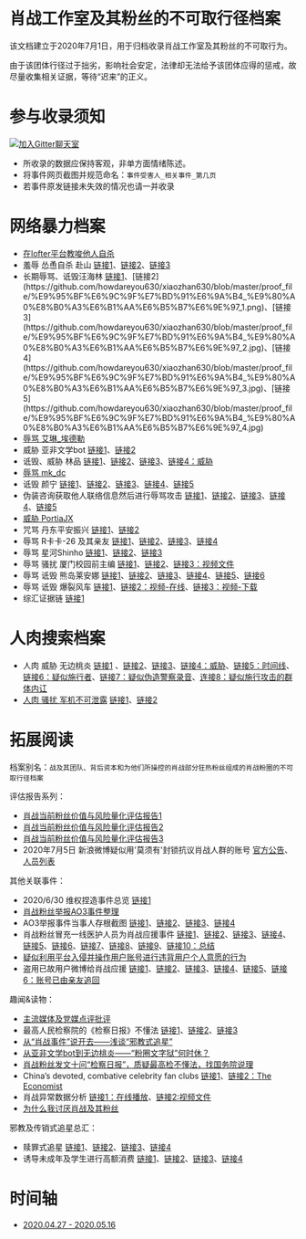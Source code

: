肖战工作室及其粉丝的不可取行径档案
=========================
该文档建立于2020年7月1日，用于归档收录肖战工作室及其粉丝的不可取行为。

由于该团体行径过于拙劣，影响社会安定，法律却无法给予该团体应得的惩戒，故尽量收集相关证据，等待“迟来”的正义。

参与收录须知
=========================
[![加入Gitter聊天室](https://badges.gitter.im/memcloud/Lobby.svg)](https://gitter.im/howdareyou630/community)
- 所收录的数据应保持客观，非单方面情绪陈述。
- 将事件网页截图并规范命名：`事件受害人_相关事件_第几页`
- 若事件原发链接未失效的情况也请一并收录

网络暴力档案
=========================
- [在lofter平台教唆他人自杀](https://github.com/howdareyou630/xiaozhan630/blob/master/proof_file/%E5%9C%A8lofter%E5%B9%B3%E5%8F%B0%E6%95%99%E5%94%86%E4%BB%96%E4%BA%BA%E8%87%AA%E6%9D%80.jpg)
- 羞辱 怂恿自杀 赴山 [链接1](https://github.com/howdareyou630/xiaozhan630/blob/master/proof_file/%E7%BE%9E%E8%BE%B1%20%E6%80%82%E6%81%BF%E8%87%AA%E6%9D%80%20%E8%B5%B4%E5%B1%B1_1.jpg)、[链接2](https://github.com/howdareyou630/xiaozhan630/blob/master/proof_file/%E7%BE%9E%E8%BE%B1%20%E6%80%82%E6%81%BF%E8%87%AA%E6%9D%80%20%E8%B5%B4%E5%B1%B1_2.jpg)、[链接3](https://github.com/howdareyou630/xiaozhan630/blob/master/proof_file/%E7%BE%9E%E8%BE%B1%20%E6%80%82%E6%81%BF%E8%87%AA%E6%9D%80%20%E8%B5%B4%E5%B1%B1_3.jpg)
- 长期辱骂、诋毁汪海林 [链接1](https://m.weibo.cn/status/4518954184332299?)、[链接2](https://github.com/howdareyou630/xiaozhan630/blob/master/proof_file/%E9%95%BF%E6%9C%9F%E7%BD%91%E6%9A%B4_%E9%80%A0%E8%B0%A3%E6%B1%AA%E6%B5%B7%E6%9E%97_1.png)、[链接3](https://github.com/howdareyou630/xiaozhan630/blob/master/proof_file/%E9%95%BF%E6%9C%9F%E7%BD%91%E6%9A%B4_%E9%80%A0%E8%B0%A3%E6%B1%AA%E6%B5%B7%E6%9E%97_2.jpg)、[链接4](https://github.com/howdareyou630/xiaozhan630/blob/master/proof_file/%E9%95%BF%E6%9C%9F%E7%BD%91%E6%9A%B4_%E9%80%A0%E8%B0%A3%E6%B1%AA%E6%B5%B7%E6%9E%97_3.jpg)、[链接5](https://github.com/howdareyou630/xiaozhan630/blob/master/proof_file/%E9%95%BF%E6%9C%9F%E7%BD%91%E6%9A%B4_%E9%80%A0%E8%B0%A3%E6%B1%AA%E6%B5%B7%E6%9E%97_4.jpg)
- [辱骂 艾琳_埃德勒](https://github.com/howdareyou630/xiaozhan630/blob/master/proof_file/%E7%BD%91%E6%9A%B4%E8%89%BE%E7%90%B3_%E5%9F%83%E5%BE%B7%E5%8B%92.jpg)
- 威胁 亚非文学bot [链接1](https://github.com/howdareyou630/xiaozhan630/blob/master/proof_file/%E4%BA%9A%E9%9D%9E%E6%96%87%E5%AD%A6bot%E5%81%9C%E6%9B%B4_1.jpg)、[链接2](https://github.com/howdareyou630/xiaozhan630/blob/master/proof_file/%E4%BA%9A%E9%9D%9E%E6%96%87%E5%AD%A6bot%E5%81%9C%E6%9B%B4_2.jpg)
- 诋毁、威胁 林品 [链接1](https://github.com/howdareyou630/xiaozhan630/blob/master/proof_file/%E6%9E%97%E5%93%81%E8%80%81%E5%B8%88%E8%A2%AB%E7%BD%91%E6%9A%B4_2.jpg)、[链接2](https://github.com/howdareyou630/xiaozhan630/blob/master/proof_file/%E6%9E%97%E5%93%81%E8%80%81%E5%B8%88%E8%A2%AB%E7%BD%91%E6%9A%B4_%E4%B8%BE%E4%BE%8B_9.jpg)、[链接3](https://github.com/howdareyou630/xiaozhan630/blob/master/proof_file/%E6%9E%97%E5%93%81%E8%80%81%E5%B8%88%E8%A2%AB%E7%BD%91%E6%9A%B4_%E4%B8%BE%E4%BE%8B_10.jpg)、[链接4：威胁](https://github.com/howdareyou630/xiaozhan630/blob/master/proof_file/%E6%9E%97%E5%93%81%E8%80%81%E5%B8%88%E8%A2%AB%E7%BD%91%E6%9A%B4_%E4%B8%BE%E4%BE%8B_11.jpg)
- [辱骂 mk_dc](https://github.com/howdareyou630/xiaozhan630/blob/master/proof_file/%E7%BD%91%E6%9A%B4%E7%94%BB%E6%89%8Bmk_dc_1.jpg)
- 诋毁 颜宁 [链接1](https://github.com/howdareyou630/xiaozhan630/blob/master/proof_file/%E7%BD%91%E6%9A%B4%E9%A2%9C%E5%AE%81_1.jpg)、[链接2](https://github.com/howdareyou630/xiaozhan630/blob/master/proof_file/%E7%BD%91%E6%9A%B4%E9%A2%9C%E5%AE%81_2.jpg)、[链接3](https://github.com/howdareyou630/xiaozhan630/blob/master/proof_file/%E7%BD%91%E6%9A%B4%E9%A2%9C%E5%AE%81_3.jpg)、[链接4](https://github.com/howdareyou630/xiaozhan630/blob/master/proof_file/%E7%BD%91%E6%9A%B4%E9%A2%9C%E5%AE%81_4.jpg)、[链接5](https://github.com/howdareyou630/xiaozhan630/blob/master/proof_file/%E7%BD%91%E6%9A%B4%E9%A2%9C%E5%AE%81_5.jpg)
- 伪装咨询获取他人联络信息然后进行辱骂攻击 [链接1](https://github.com/howdareyou630/xiaozhan630/blob/master/proof_file/%E4%BA%BA%E8%82%89%E8%BE%B1%E9%AA%82%E7%B4%A0%E4%BA%BA_2.jpg)、[链接2](https://github.com/howdareyou630/xiaozhan630/blob/master/proof_file/%E4%BA%BA%E8%82%89%E8%BE%B1%E9%AA%82%E7%B4%A0%E4%BA%BA_3.jpg)、[链接3](https://github.com/howdareyou630/xiaozhan630/blob/master/proof_file/%E4%BA%BA%E8%82%89%E8%BE%B1%E9%AA%82%E7%B4%A0%E4%BA%BA_4.jpg)、[链接4](https://github.com/howdareyou630/xiaozhan630/blob/master/proof_file/%E4%BA%BA%E8%82%89%E8%BE%B1%E9%AA%82%E7%B4%A0%E4%BA%BA_5.jpg)、[链接5](https://github.com/howdareyou630/xiaozhan630/blob/master/proof_file/%E4%BA%BA%E8%82%89%E8%BE%B1%E9%AA%82%E7%B4%A0%E4%BA%BA_1.jpg)
- [威胁 PortiaJX](https://github.com/howdareyou630/xiaozhan630/blob/master/proof_file/%E5%A8%81%E8%83%81PortiaJX.jpg)
- 咒骂 丹东平安振兴 [链接1](https://github.com/howdareyou630/xiaozhan630/blob/master/proof_file/%E4%B8%B9%E4%B8%9C%E5%B9%B3%E5%AE%89%E6%8C%AF%E5%85%B4_%E8%BE%B1%E9%AA%82_2.jpg)、[链接2](https://github.com/howdareyou630/xiaozhan630/blob/master/proof_file/%E4%B8%B9%E4%B8%9C%E5%B9%B3%E5%AE%89%E6%8C%AF%E5%85%B4_%E8%BE%B1%E9%AA%82_3.jpg)
- 辱骂 R卡卡-26 及其亲友 [链接1](https://github.com/howdareyou630/xiaozhan630/blob/master/proof_file/%E7%99%BD%E7%A5%A8%E7%BE%8E%E5%B7%A5%E5%AD%97%E4%BD%93%E5%B9%B6%E8%BE%B1%E9%AA%82%E7%BE%8E%E5%B7%A5%E5%8F%8A%E5%85%B6%E4%BA%B2%E5%8F%8B_1.jpg)、[链接2](https://github.com/howdareyou630/xiaozhan630/blob/master/proof_file/%E7%99%BD%E7%A5%A8%E7%BE%8E%E5%B7%A5%E5%AD%97%E4%BD%93%E5%B9%B6%E8%BE%B1%E9%AA%82%E7%BE%8E%E5%B7%A5%E5%8F%8A%E5%85%B6%E4%BA%B2%E5%8F%8B_8.jpg)、[链接3](https://github.com/howdareyou630/xiaozhan630/blob/master/proof_file/%E7%99%BD%E7%A5%A8%E7%BE%8E%E5%B7%A5%E5%AD%97%E4%BD%93%E5%B9%B6%E8%BE%B1%E9%AA%82%E7%BE%8E%E5%B7%A5%E5%8F%8A%E5%85%B6%E4%BA%B2%E5%8F%8B_9.jpg)、[链接4](https://github.com/howdareyou630/xiaozhan630/blob/master/proof_file/%E7%99%BD%E7%A5%A8%E7%BE%8E%E5%B7%A5%E5%AD%97%E4%BD%93%E5%B9%B6%E8%BE%B1%E9%AA%82%E7%BE%8E%E5%B7%A5%E5%8F%8A%E5%85%B6%E4%BA%B2%E5%8F%8B_10.jpg)
- 辱骂 星河Shinho [链接1](https://github.com/howdareyou630/xiaozhan630/blob/master/proof_file/%E7%BD%91%E6%9A%B4%E8%AE%BE%E8%AE%A1%E5%8D%9A%E4%B8%BB%E6%98%9F%E6%B2%B3_3.jpg)、[链接2](https://github.com/howdareyou630/xiaozhan630/blob/master/proof_file/%E7%BD%91%E6%9A%B4%E8%AE%BE%E8%AE%A1%E5%8D%9A%E4%B8%BB%E6%98%9F%E6%B2%B3_1.jpg)、[链接3](https://github.com/howdareyou630/xiaozhan630/blob/master/proof_file/%E7%BD%91%E6%9A%B4%E8%AE%BE%E8%AE%A1%E5%8D%9A%E4%B8%BB%E6%98%9F%E6%B2%B3_2.jpg)
- 辱骂 骚扰 厦门校园前主编 [链接1](https://github.com/howdareyou630/xiaozhan630/blob/master/proof_file/%E8%BE%B1%E9%AA%82%E9%AA%9A%E6%89%B0%E5%8E%A6%E9%97%A8%E6%A0%A1%E5%9B%AD%E5%89%8D%E4%B8%BB%E7%BC%96_1.png)、[链接2](https://github.com/howdareyou630/xiaozhan630/blob/master/proof_file/%E8%BE%B1%E9%AA%82%E9%AA%9A%E6%89%B0%E5%8E%A6%E9%97%A8%E6%A0%A1%E5%9B%AD%E5%89%8D%E4%B8%BB%E7%BC%96_2.jpg)、[链接3：视频文件](https://github.com/howdareyou630/xiaozhan630/blob/master/proof_file/%E8%BE%B1%E9%AA%82%E9%AA%9A%E6%89%B0%E5%8E%A6%E9%97%A8%E6%A0%A1%E5%9B%AD%E5%89%8D%E4%B8%BB%E7%BC%96_3.mp4)
- 辱骂 诋毁 熊岛莱安娜 [链接1](https://github.com/howdareyou630/xiaozhan630/blob/master/proof_file/%E7%86%8A%E5%B2%9B%E8%8E%B1%E5%AE%89%E5%A8%9C-3.jpg)、[链接2](https://github.com/howdareyou630/xiaozhan630/blob/master/proof_file/%E7%86%8A%E5%B2%9B%E8%8E%B1%E5%AE%89%E5%A8%9C-4.jpg)、[链接3](https://github.com/howdareyou630/xiaozhan630/blob/master/proof_file/%E7%86%8A%E5%B2%9B%E8%8E%B1%E5%AE%89%E5%A8%9C-5.jpg)、[链接4](https://github.com/howdareyou630/xiaozhan630/blob/master/proof_file/%E7%86%8A%E5%B2%9B%E8%8E%B1%E5%AE%89%E5%A8%9C-9.jpg)、[链接5](https://github.com/howdareyou630/xiaozhan630/blob/master/proof_file/%E7%86%8A%E5%B2%9B%E8%8E%B1%E5%AE%89%E5%A8%9C-2.jpg)、[链接6](https://github.com/howdareyou630/xiaozhan630/blob/master/proof_file/%E7%86%8A%E5%B2%9B%E8%8E%B1%E5%AE%89%E5%A8%9C-1.jpg)
- 辱骂 诋毁 爆裂风车 [链接1](https://github.com/howdareyou630/xiaozhan630/blob/master/proof_file/%E7%BD%91%E6%9A%B4%E7%88%86%E8%A3%82%E9%A3%8E%E8%BD%A6_2.jpg)、[链接2：视频-在线](https://weibo.com/7004407268/J1OKRx89y?type=comment)、[链接3：视频-下载](https://github.com/howdareyou630/xiaozhan630/blob/master/proof_file/%E7%BD%91%E6%9A%B4%E7%88%86%E8%A3%82%E9%A3%8E%E8%BD%A6_1.mp4)
- 综汇证据链 [链接1](https://m.weibo.cn/status/4499851200634243)

人肉搜索档案
=========================
- 人肉 威胁 无边桃炎 [链接1](https://weibo.com/1820542391/J99gRwcTc) 、[链接2](https://weibo.com/5890244777/J99OQBvFD)、[链接3](https://github.com/howdareyou630/xiaozhan630/blob/master/proof_file/%E6%97%A0%E8%BE%B9%E6%A1%83%E7%82%8E%E9%81%AD%E4%BA%BA%E8%82%89%E6%90%9C%E7%B4%A2_3.jpg)、[链接4：威胁](https://github.com/howdareyou630/xiaozhan630/blob/master/proof_file/%E6%97%A0%E8%BE%B9%E6%A1%83%E7%82%8E%E9%81%AD%E4%BA%BA%E8%82%89%E6%90%9C%E7%B4%A2_4.jpg)、[链接5：时间线](https://www.zhihu.com/question/404327099/answer/1311944827)、[链接6：疑似施行者](https://github.com/howdareyou630/xiaozhan630/blob/master/proof_file/%E6%97%A0%E8%BE%B9%E6%A1%83%E7%82%8E%E9%81%AD%E4%BA%BA%E8%82%89%E6%90%9C%E7%B4%A2_6.jpg)、[链接7：疑似伪造警察录音](https://weibo.com/1820542391/J9EDUdTq1)、[连接8：疑似施行攻击的群体内讧](https://github.com/howdareyou630/xiaozhan630/blob/master/proof_file/%E6%97%A0%E8%BE%B9%E6%A1%83%E7%82%8E%E9%81%AD%E4%BA%BA%E8%82%89%E6%90%9C%E7%B4%A2_%E7%96%91%E4%BC%BC%E6%96%BD%E8%A1%8C%E6%94%BB%E5%87%BB%E7%9A%84%E7%BE%A4%E4%BD%93%E5%86%85%E8%AE%A7.jpg)
- [人肉 骚扰 军机不可泄露](https://www.weibo.com/2356166212/J8MJpD0ME) [链接1](https://github.com/howdareyou630/xiaozhan630/blob/master/proof_file/%E5%86%9B%E6%9C%BA%E4%B8%8D%E5%8F%AF%E6%B3%84%E9%9C%B2_%E4%BA%BA%E8%82%89%E4%B8%BE%E6%8A%A5_1.png)、[链接2](https://github.com/howdareyou630/xiaozhan630/blob/master/proof_file/%E5%86%9B%E6%9C%BA%E4%B8%8D%E5%8F%AF%E6%B3%84%E9%9C%B2_%E4%BA%BA%E8%82%89%E4%B8%BE%E6%8A%A5_2.png)


拓展阅读
=========================
档案别名：`战及其团队、背后资本和为他们所操控的肖战部分狂热粉丝组成的肖战粉圈的不可取行径档案`

评估报告系列：
- [肖战当前粉丝价值与风险量化评估报告1](https://github.com/howdareyou630/xiaozhan630/blob/master/extra_read/%E8%82%96%E6%88%98%E5%BD%93%E5%89%8D%E7%B2%89%E4%B8%9D%E4%BB%B7%E5%80%BC%E4%B8%8E%E9%A3%8E%E9%99%A9%E9%87%8F%E5%8C%96%E8%AF%84%E4%BC%B0%E6%8A%A5%E5%91%8A1-1.jpg)
- [肖战当前粉丝价值与风险量化评估报告2](https://github.com/howdareyou630/xiaozhan630/blob/master/extra_read/%E8%82%96%E6%88%98%E5%BD%93%E5%89%8D%E7%B2%89%E4%B8%9D%E4%BB%B7%E5%80%BC%E4%B8%8E%E9%A3%8E%E9%99%A9%E9%87%8F%E5%8C%96%E8%AF%84%E4%BC%B0%E6%8A%A5%E5%91%8A1-2.jpg)
- [肖战当前粉丝价值与风险量化评估报告3](https://github.com/howdareyou630/xiaozhan630/blob/master/extra_read/%E8%82%96%E6%88%98%E5%BD%93%E5%89%8D%E7%B2%89%E4%B8%9D%E4%BB%B7%E5%80%BC%E4%B8%8E%E9%A3%8E%E9%99%A9%E9%87%8F%E5%8C%96%E8%AF%84%E4%BC%B0%E6%8A%A5%E5%91%8A1-3.jpg)
- 2020年7月5日 新浪微博疑似用'莫须有'封锁抗议肖战人群的账号 [官方公告](https://www.weibo.com/1934183965/J9Nk9jbU0)、[人员列表](https://weibo.com/6597718943/J9Nn1oWSs)

其他关联事件：
- 2020/6/30 维权捏造事件总览 [链接1](https://weibo.com/1804471041/J98zyFpce)
- [肖战粉丝举报AO3事件整理](https://github.com/Feb27HistoryMoment/XiaoZhanGate)
- AO3举报事件当事人存根截图 [链接1](https://github.com/howdareyou630/xiaozhan630/blob/master/proof_file/AO3_%E4%B8%BE%E6%8A%A5_1.jpg)、[链接2](https://github.com/howdareyou630/xiaozhan630/blob/master/proof_file/AO3_%E4%B8%BE%E6%8A%A5_2.jpg)、[链接3](https://github.com/howdareyou630/xiaozhan630/blob/master/proof_file/AO3_%E4%B8%BE%E6%8A%A5_3.jpg)、[链接4](https://github.com/howdareyou630/xiaozhan630/blob/master/proof_file/AO3_%E4%B8%BE%E6%8A%A5_4.jpg)
- 肖战粉丝冒充一线医护人员为肖战应援事件 [链接1](https://github.com/howdareyou630/xiaozhan630/blob/master/proof_file/%E5%86%92%E5%85%85%E4%B8%80%E7%BA%BF%E5%8C%BB%E6%8A%A4%E4%BA%BA%E5%91%98_1.jpg)、[链接2](https://github.com/howdareyou630/xiaozhan630/blob/master/proof_file/%E5%86%92%E5%85%85%E4%B8%80%E7%BA%BF%E5%8C%BB%E6%8A%A4%E4%BA%BA%E5%91%98_2.jpg)、[链接3](https://github.com/howdareyou630/xiaozhan630/blob/master/proof_file/%E5%86%92%E5%85%85%E4%B8%80%E7%BA%BF%E5%8C%BB%E6%8A%A4%E4%BA%BA%E5%91%98_4.jpg)、[链接4](https://github.com/howdareyou630/xiaozhan630/blob/master/proof_file/%E5%86%92%E5%85%85%E4%B8%80%E7%BA%BF%E5%8C%BB%E6%8A%A4%E4%BA%BA%E5%91%98_5.jpg)、[链接5](https://github.com/howdareyou630/xiaozhan630/blob/master/proof_file/%E5%86%92%E5%85%85%E4%B8%80%E7%BA%BF%E5%8C%BB%E6%8A%A4%E4%BA%BA%E5%91%98_6.jpg)、[链接6](https://github.com/howdareyou630/xiaozhan630/blob/master/proof_file/%E5%86%92%E5%85%85%E4%B8%80%E7%BA%BF%E5%8C%BB%E6%8A%A4%E4%BA%BA%E5%91%98_8.jpg)、[链接7](https://github.com/howdareyou630/xiaozhan630/blob/master/proof_file/%E5%86%92%E5%85%85%E4%B8%80%E7%BA%BF%E5%8C%BB%E6%8A%A4%E4%BA%BA%E5%91%98_9.jpg)、[链接8](https://github.com/howdareyou630/xiaozhan630/blob/master/proof_file/%E5%86%92%E5%85%85%E4%B8%80%E7%BA%BF%E5%8C%BB%E6%8A%A4%E4%BA%BA%E5%91%98_10.jpg)、[链接9](https://github.com/howdareyou630/xiaozhan630/blob/master/proof_file/%E5%86%92%E5%85%85%E4%B8%80%E7%BA%BF%E5%8C%BB%E6%8A%A4%E4%BA%BA%E5%91%98_12.jpg)、[链接10：总结](https://github.com/howdareyou630/xiaozhan630/blob/master/proof_file/%E5%86%92%E5%85%85%E4%B8%80%E7%BA%BF%E5%8C%BB%E6%8A%A4%E4%BA%BA%E5%91%98_13.jpg)
- [疑似利用平台入侵并操作用户账号进行违背用户个人意愿的行为](https://weibo.com/5366907963/J9o2IovUf)
- 盗用已故用户微博给肖战应援 [链接1](https://weibo.com/1751354641/JanV73A4J)、[链接2](https://weibo.com/1915343015/Jao8B3C4g)、[链接3](https://github.com/howdareyou630/xiaozhan630/blob/master/extra_read/%E7%9B%97%E7%94%A8%E5%B7%B2%E6%95%85%E7%94%A8%E6%88%B7%E5%BE%AE%E5%8D%9A%E7%BB%99%E8%82%96%E6%88%98%E5%BA%94%E6%8F%B4_1.jpg)、[链接4](https://github.com/howdareyou630/xiaozhan630/blob/master/extra_read/%E7%9B%97%E7%94%A8%E5%B7%B2%E6%95%85%E7%94%A8%E6%88%B7%E5%BE%AE%E5%8D%9A%E7%BB%99%E8%82%96%E6%88%98%E5%BA%94%E6%8F%B4_2.jpg)、[链接5](https://github.com/howdareyou630/xiaozhan630/blob/master/extra_read/%E7%9B%97%E7%94%A8%E5%B7%B2%E6%95%85%E7%94%A8%E6%88%B7%E5%BE%AE%E5%8D%9A%E7%BB%99%E8%82%96%E6%88%98%E5%BA%94%E6%8F%B4_3.jpg)、[链接6：账号已由亲友追回](https://weibo.com/6422472805/JapCrsdCj)

趣闻&读物：
- [主流媒体及党媒点评批评](https://github.com/howdareyou630/xiaozhan630/blob/master/proof_file/%E8%A2%AB%E4%B8%BB%E6%B5%81%E5%AA%92%E4%BD%93%E7%82%B9%E5%90%8D.jpg)
- 最高人民检察院的《检察日报》不懂法 [链接1](http://zjnews.china.com.cn/yuanchuan/2020-03-12/216341.html)、[链接2](https://weibo.com/3183107112/Iy55cvFi3)、[链接3](https://weibo.com/3183107112/Iy6lAs66h)
- [从“肖战事件”说开去——浅谈“邪教式追星”](https://weibo.com/ttarticle/p/show?id=2309404520473747653007)
- [从亚非文学bot到无边桃炎——“粉圈文字狱”何时休？](https://weibo.com/ttarticle/p/show?id=2309404522151985414194)
- [肖战粉丝发文十问“检察日报”，质疑最高检不懂法，找国务院说理](https://3g.163.com/air/article_cambrian/F7KRRU700546C80B.html)
- China’s devoted, combative celebrity fan clubs [链接1](https://weibo.com/5818954792/J9E96mOjp)、[链接2：The Economist](https://www.economist.com/china/2020/07/04/chinas-devoted-combative-celebrity-fan-clubs)
- 肖战异常数据分析 [链接1：在线播放](https://weibo.com/tv/show/1034:4523750360547357?from=old_pc_videoshow)、[链接2:视频文件](https://github.com/howdareyou630/xiaozhan630/blob/master/extra_read/%E8%82%96%E6%88%98%E5%BC%82%E5%B8%B8%E6%95%B0%E6%8D%AE%E5%88%86%E6%9E%90.mp4)
- [为什么我讨厌肖战及其粉丝](https://github.com/howdareyou630/xiaozhan630/blob/master/extra_read/%E4%B8%BA%E4%BB%80%E4%B9%88%E6%88%91%E8%AE%A8%E5%8E%8C%E8%82%96%E6%88%98%E5%8F%8A%E5%85%B6%E7%B2%89%E4%B8%9D.jpg)

邪教及传销式追星总汇：
- 赎罪式追星 [链接1](https://github.com/howdareyou630/xiaozhan630/blob/master/extra_read/%E8%B5%8E%E7%BD%AA%E5%BC%8F%E8%BF%BD%E6%98%9F_1.jpg)、[链接2](https://github.com/howdareyou630/xiaozhan630/blob/master/extra_read/%E8%B5%8E%E7%BD%AA%E5%BC%8F%E8%BF%BD%E6%98%9F_2.jpg)、[链接3](https://github.com/howdareyou630/xiaozhan630/blob/master/extra_read/%E8%B5%8E%E7%BD%AA%E5%BC%8F%E8%BF%BD%E6%98%9F_3.jpg)、[链接4](https://github.com/howdareyou630/xiaozhan630/blob/master/extra_read/%E8%B5%8E%E7%BD%AA%E5%BC%8F%E8%BF%BD%E6%98%9F_4.jpg)
- 诱导未成年及学生进行高额消费 [链接1](https://github.com/howdareyou630/xiaozhan630/blob/master/extra_read/%E8%AF%B1%E5%AF%BC%E6%9C%AA%E6%88%90%E5%B9%B4%E5%8F%8A%E5%AD%A6%E7%94%9F%E8%BF%9B%E8%A1%8C%E9%AB%98%E9%A2%9D%E6%B6%88%E8%B4%B9_1.jpg)、[链接2](https://github.com/howdareyou630/xiaozhan630/blob/master/extra_read/%E8%AF%B1%E5%AF%BC%E6%9C%AA%E6%88%90%E5%B9%B4%E5%8F%8A%E5%AD%A6%E7%94%9F%E8%BF%9B%E8%A1%8C%E9%AB%98%E9%A2%9D%E6%B6%88%E8%B4%B9_2.jpg)、[链接3](https://github.com/howdareyou630/xiaozhan630/blob/master/extra_read/%E8%AF%B1%E5%AF%BC%E6%9C%AA%E6%88%90%E5%B9%B4%E5%8F%8A%E5%AD%A6%E7%94%9F%E8%BF%9B%E8%A1%8C%E9%AB%98%E9%A2%9D%E6%B6%88%E8%B4%B9_3.jpg)、[链接4](https://github.com/howdareyou630/xiaozhan630/blob/master/extra_read/%E8%AF%B1%E5%AF%BC%E6%9C%AA%E6%88%90%E5%B9%B4%E5%8F%8A%E5%AD%A6%E7%94%9F%E8%BF%9B%E8%A1%8C%E9%AB%98%E9%A2%9D%E6%B6%88%E8%B4%B9_4.jpg)

时间轴
=========================
- [2020.04.27 - 2020.05.16](https://s1.ax1x.com/2020/05/16/YgEpwR.png)
